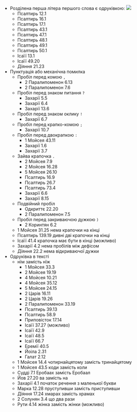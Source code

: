 - Розділена перша літера першого слова є одруківкою: ![](https://lh3.googleusercontent.com/pw/AP1GczNjNytYdmcklLcxpyY_t3iuEeE568U_KXVShcmvDYaz2bxaJOqph3UOBwJuDZNOrhkWd9GJN08Vh2-hx6iRbniBVtG9obZEM5nsAjpDRaD1AzOlW16zLx80BXgWim1hwfZrYCvlX-hXwZkXZcOVh1sUEQ=w885-h1288-s-no?authuser=0)
  - Псалтирь 12.1
  - Псалтирь 16.1
  - Псалтирь 17.1
  - Псалтирь 43.1
  - Псалтирь 47.1
  - Псалтирь 48.1
  - Псалтирь 49.1
  - Псалтирь 50.1
  - Ісаїї 13.1
  - Ісаїї 49.20
  - Дїяння 21.23
- Пунктуація або механічна помилка
  - Пробіл перед комою `,`
    - 2 Паралипоменон 6.13
    - 2 Паралипоменон 7.6
  - Пробіл перед знаком питання `?`
    - Захарії 5.5
    - Захарії 6.4
    - Захарії 13.6
  - Пробіл перед знаком оклику `!`
    - Захарії 6.7
  - Пробіл перед крапко-комою `;`
    - Захарії 10.7
  - Пробіл перед двокрапкою `:`
    - 1 Мойсея 43.11
    - Захарії 1.6
    - Захарії 3.7
  - Зайва крапочка `.`
    - 2 Мойсея 7.9
    - 2 Мойсея 16.28
    - 5 Мойсея 26.10
    - Псалтирь 16.9
    - Псалтирь 26.7
    - Псалтирь 73.4
    - Захарії 6.6
    - Захарії 8.15
  - Подвійний пробіл `  `
    - Одкриттє 22.20
    - 2 Паралипоменон 7.5
  - Пробіл перед закриваючою дужкою `)`
    - 2 Коринтян 6.2
  - 1 Мойсея 31.25 нема крапочки на кінці
  - Псалтирь 139.19 дивні дві крапочки на кінці
  - Ісаїї 41.4 крапочка має бути в кінці (можливо)
  - Захарії 4.2 нема пробілів між дефісом
  - Дїяння 22.2 нема відкриваючої дужки
- Одруківка в тексті
  - нїм замість нїж
    - 1 Мойсея 33.3
    - 2 Мойсея 19.19
    - 4 Мойсея 10.21
    - 4 Мойсея 35.12
    - 5 Мойсея 24.15
    - 2 Царів 16.11
    - 2 Царів 19.26
    - 2 Паралипоменон 33.19
    - Псалтирь 39.13
    - Псалтирь 58.9
    - Приповісток 17.14
    - Ісаїї 37.27 (можливо)
    - Ісаїї 42.9
    - Ісаїї 48.5
    - Ісаїї 66.7
    - Еремії 40.5
    - Йоіла 2.31
    - Галат 2.12
  - 1 Мойсея 14.4 чотирнайцятому замість тринайцятому
  - 1 Мойсея 43.5 коди замість коли
  - Судді 7.1 Еробаах замість Еробаал
  - Йов 27.20 ва замість на
  - Захарії 4.1 початок речення з маленької букви
  - Марка 12.28 пруступивши замість приступивши
  - Дїяння 17.24 хмарах замість храмах
  - 2 Солунян 3.4 що два рази
  - Рути 4.14 жінка замість жінки (можливо)